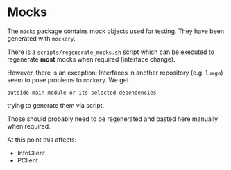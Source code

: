 # Mocks

The `mocks` package contains mock objects used for testing.
They have been generated with `mockery`.

There is a `scripts/regenerate_mocks.sh` script which can be executed to regenerate **most** mocks when required (interface change).

However, there is an exception:
Interfaces in another repository (e.g. `luxgo`) seem to pose problems to `mockery`. We get 

`outside main module or its selected dependencies`

trying to generate them via script.

Those should probably need to be regenerated and pasted here manually when required.

At this point this affects:
* InfoClient
* PClient
